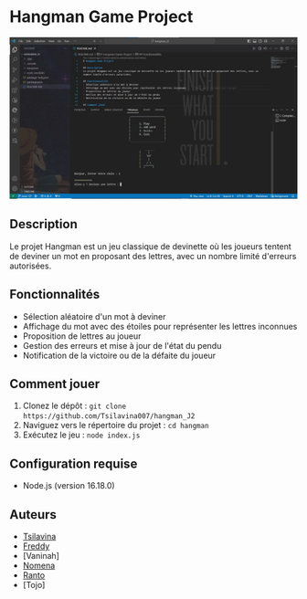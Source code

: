 # Hangman Game Project
![Capture](Capture.jpg)
## Description
Le projet Hangman est un jeu classique de devinette où les joueurs tentent de deviner un mot en proposant des lettres, avec un nombre limité d'erreurs autorisées.

## Fonctionnalités
- Sélection aléatoire d'un mot à deviner
- Affichage du mot avec des étoiles pour représenter les lettres inconnues
- Proposition de lettres au joueur
- Gestion des erreurs et mise à jour de l'état du pendu
- Notification de la victoire ou de la défaite du joueur

## Comment jouer
1. Clonez le dépôt : `git clone https://github.com/Tsilavina007/hangman_J2`
2. Naviguez vers le répertoire du projet : `cd hangman`
3. Exécutez le jeu : `node index.js`

## Configuration requise
- Node.js (version 16.18.0)

## Auteurs
- [Tsilavina](https://github.com/Tsilavina007)
- [Freddy](https://github.com/dyferherios)
- [Vaninah]
- [Nomena](https://github.com/nomenafitahiana)
- [Ranto](https://github.com/ranto-creat)
- [Tojo]
